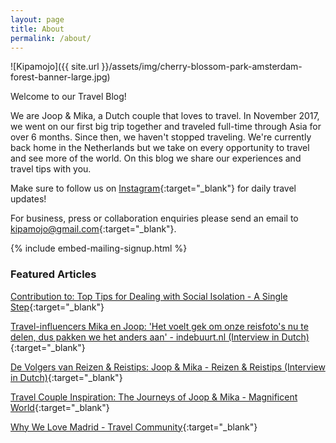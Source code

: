 ```yaml
---
layout: page
title: About
permalink: /about/
---
```


![Kipamojo]({{ site.url }}/assets/img/cherry-blossom-park-amsterdam-forest-banner-large.jpg)

Welcome to our Travel Blog!  
  
We are Joop & Mika, a Dutch couple that loves to travel. In November 2017, we went on our first big trip together and traveled full-time through Asia for over 6 months. Since then, we haven't stopped traveling. We're currently back home in the Netherlands but we take on every opportunity to travel and see more of the world. On this blog we share our experiences and travel tips with you.

Make sure to follow us on [Instagram][instagram]{:target="_blank"} for daily travel updates! 

For business, press or collaboration enquiries please send an email to [kipamojo@gmail.com][email]{:target="_blank"}. 

{% include embed-mailing-signup.html %}

### Featured Articles

[Contribution to: Top Tips for Dealing with Social Isolation - A Single Step][asinglestep]{:target="_blank"}

[Travel-influencers Mika en Joop: 'Het voelt gek om onze reisfoto's nu te delen, dus pakken we het anders aan' - indebuurt.nl (Interview in Dutch)][indebuurt]{:target="_blank"}

[De Volgers van Reizen & Reistips: Joop & Mika - Reizen & Reistips (Interview in Dutch)][reizenenreistips]{:target="_blank"}

[Travel Couple Inspiration: The Journeys of Joop & Mika - Magnificent World][magnificent world]{:target="_blank"}

[Why We Love Madrid - Travel Community][travelcommunity]{:target="_blank"}

[asinglestep]: https://www.asinglestep.co.uk/resources-and-inspiration/top-tips-for-dealing-with-social-isolation/ 
[indebuurt]: https://indebuurt.nl/dordrecht/dordtenaren/dordtenaar-van-de-week/travel-influencers-mika-en-joop-het-voelt-gek-om-onze-reisfotos-nu-te-delen-dus-pakken-we-het-anders-aan~107137/
[reizenenreistips]: https://www.reizen-en-reistips.nl/de-volgers-van-reizen-reistips-joop-en-mika/
[magnificent world]: https://www.magnificentworld.com/travel-couple-inspiration-joop-mika/ 
[travelcommunity]: https://travelcommunity.co/why-we-love-madrid/ 
[instagram]: https://instagram.com/kipamojo
[email]: mailto:kipamojo@gmail.com


